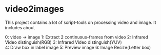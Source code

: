 # video2images
This project contains a lot of script-tools on processing video and image. It includes about

0: video -> image
1: Extract 2 continuous-frames from video
2: Infrared Video distinguish(RGB)
3: Infrared Video distinguish(YUV)	
4: Draw box in label image
5: Preview image
6: Image Resize(Letter box)

